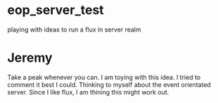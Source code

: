 # eop_server_test
playing with ideas to run a flux in server realm

# Jeremy #
Take a peak whenever you can. I am toying with this idea. I tried to comment it best I could. Thinking to myself about the event orientated server. Since I like flux, I am thining this might work out. 
